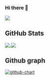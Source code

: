 ### Hi there 👋

![](https://github-profile-summary-cards.vercel.app/api/cards/profile-details?username=genie-ru&theme=vue-dark)
<!-- GitHub Readme Stats -->
<h2>GitHub Stats</h2>
<a href="https://github.com/genie-ru/github-readme-stats">
  <img align="center" src="https://github-readme-stats.vercel.app/api?username=genie-ru&count_private=true&show_icons=true&theme=vue-dark" />
</a>
<a href="https://github.com/genie-ru/github-readme-stats">
  <img align="center" src="https://github-readme-stats.vercel.app/api/top-langs/?username=genie-ru&count_private=true&theme=vue-dark" />
</a>
<h2>Github graph</h2>

[![github-chart](https://github-chart.vercel.app/api?user=genie-ru)](https://github.com/genie-ru/github-chart)
<!-- GitHub Readme Stats -->
<!--
**genie-ru/genie-ru** is a ✨ _special_ ✨ repository because its `README.md` (this file) appears on your GitHub profile.

Here are some ideas to get you started:

- 🔭 I’m currently working on ...
- 🌱 I’m currently learning ...
- 👯 I’m looking to collaborate on ...
- 🤔 I’m looking for help with ...
- 💬 Ask me about ...
- 📫 How to reach me: ...
- 😄 Pronouns: ...
- ⚡ Fun fact: ...
-->
